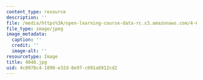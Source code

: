 ```yaml
---
content_type: resource
description: ''
file: /media/https%3A/open-learning-course-data-rc.s3.amazonaws.com/4-614-religious-architecture-and-islamic-cultures-fall-2002/4c0978c41890e32d8e97c691a6912cd2_4048.jpg
file_type: image/jpeg
image_metadata:
  caption: ''
  credit: ''
  image-alt: ''
resourcetype: Image
title: 4048.jpg
uid: 4c0978c4-1890-e32d-8e97-c691a6912cd2
---
```

